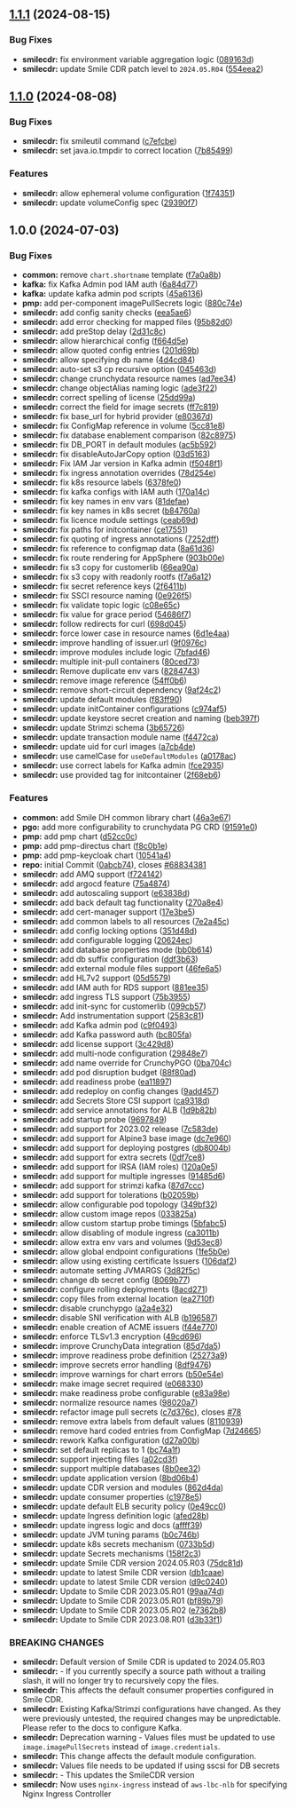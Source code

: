 ## [1.1.1](https://gitlab.com/smilecdr-public/smile-dh-helm-charts/compare/v1.1.0...v1.1.1) (2024-08-15)


### Bug Fixes

* **smilecdr:** fix environment variable aggregation logic ([089163d](https://gitlab.com/smilecdr-public/smile-dh-helm-charts/commit/089163d5cf13f1b1ea42d73f8fc16f232964ae29))
* **smilecdr:** update Smile CDR patch level to `2024.05.R04` ([554eea2](https://gitlab.com/smilecdr-public/smile-dh-helm-charts/commit/554eea254fcd81a092611ad24adea11e61d42301))

## [1.1.0](https://gitlab.com/smilecdr-public/smile-dh-helm-charts/compare/v1.0.0...v1.1.0) (2024-08-08)


### Bug Fixes

* **smilecdr:** fix smileutil command ([c7efcbe](https://gitlab.com/smilecdr-public/smile-dh-helm-charts/commit/c7efcbef35e69b2fbce8a52d8435bde5dbfb8f10))
* **smilecdr:** set java.io.tmpdir to correct location ([7b85499](https://gitlab.com/smilecdr-public/smile-dh-helm-charts/commit/7b854999f9079e72cd341f4e56fa39800172083f))


### Features

* **smilecdr:** allow ephemeral volume configuration ([1f74351](https://gitlab.com/smilecdr-public/smile-dh-helm-charts/commit/1f74351d1947c50ffcfdab75d1457812827c7f8f))
* **smilecdr:** update volumeConfig spec ([29390f7](https://gitlab.com/smilecdr-public/smile-dh-helm-charts/commit/29390f768afff4e81a6a56d6312dc7abb2cafb65))

## 1.0.0 (2024-07-03)


### Bug Fixes

* **common:** remove `chart.shortname` template ([f7a0a8b](https://gitlab.com/smilecdr-public/smile-dh-helm-charts/commit/f7a0a8b124c8ddac280c73664f426b068252a6f2))
* **kafka:** fix Kafka Admin pod IAM auth ([6a84d77](https://gitlab.com/smilecdr-public/smile-dh-helm-charts/commit/6a84d7738bae6303cf16cb696a6d833c88ff0436))
* **kafka:** update kafka admin pod scripts ([45a6136](https://gitlab.com/smilecdr-public/smile-dh-helm-charts/commit/45a61365851dc5fc095e23bc9cf55cde781ace39))
* **pmp:** add per-component imagePullSecrets logic ([880c74e](https://gitlab.com/smilecdr-public/smile-dh-helm-charts/commit/880c74e229e0799dc0fc255859731f32d3856185))
* **smilecdr:** add config sanity checks ([eea5ae6](https://gitlab.com/smilecdr-public/smile-dh-helm-charts/commit/eea5ae60da1a7fb9ce2ac173d15e365c742f1de2))
* **smilecdr:** add error checking for mapped files ([95b82d0](https://gitlab.com/smilecdr-public/smile-dh-helm-charts/commit/95b82d0a468942fff15b2e6335158c8d0082da72))
* **smilecdr:** add preStop delay ([2d31c8c](https://gitlab.com/smilecdr-public/smile-dh-helm-charts/commit/2d31c8c6603bdc23240d7851b7fd4a76f9e39db9))
* **smilecdr:** allow hierarchical config ([f664d5e](https://gitlab.com/smilecdr-public/smile-dh-helm-charts/commit/f664d5e9727d84c4a57e8e928bd547c9368e8571))
* **smilecdr:** allow quoted config entries ([201d69b](https://gitlab.com/smilecdr-public/smile-dh-helm-charts/commit/201d69ba6455ad81d83df6135fb00a216ebfb86f))
* **smilecdr:** allow specifying db name ([4d4cd84](https://gitlab.com/smilecdr-public/smile-dh-helm-charts/commit/4d4cd8410922f8edd29896e3754d9ec947c7874e))
* **smilecdr:** auto-set s3 cp recursive option ([045463d](https://gitlab.com/smilecdr-public/smile-dh-helm-charts/commit/045463d66c7c6f3615a0fba2751821c380b714cf))
* **smilecdr:** change crunchydata resource names ([ad7ee34](https://gitlab.com/smilecdr-public/smile-dh-helm-charts/commit/ad7ee3483149e5b030410dd3c20e1aaf27699b9a))
* **smilecdr:** change objectAlias naming logic ([ade3f22](https://gitlab.com/smilecdr-public/smile-dh-helm-charts/commit/ade3f22fde28f2d32bbc6699cceb1697b866a33a))
* **smilecdr:** correct spelling of license ([25dd99a](https://gitlab.com/smilecdr-public/smile-dh-helm-charts/commit/25dd99a52fb054aa8e6662ff871a3a11f4657203))
* **smilecdr:** correct the field for image secrets ([ff7c819](https://gitlab.com/smilecdr-public/smile-dh-helm-charts/commit/ff7c8190367de8577310e010e05f74b9f312a9e5))
* **smilecdr:** fix base_url for hybrid provider ([e80367d](https://gitlab.com/smilecdr-public/smile-dh-helm-charts/commit/e80367dd59db59639c0f261edf29796f98751a3d))
* **smilecdr:** fix ConfigMap reference in volume ([5cc81e8](https://gitlab.com/smilecdr-public/smile-dh-helm-charts/commit/5cc81e8c016d7d708ab8d8df39b147665406eec4))
* **smilecdr:** fix database enablement comparison ([82c8975](https://gitlab.com/smilecdr-public/smile-dh-helm-charts/commit/82c89759f84fde2445d9ff6ba8b8310d0089a677))
* **smilecdr:** fix DB_PORT in default modules ([ac5b592](https://gitlab.com/smilecdr-public/smile-dh-helm-charts/commit/ac5b5921fcd0444fc66f9d1c9f4a14df86ca794f))
* **smilecdr:** fix disableAutoJarCopy option ([03d5163](https://gitlab.com/smilecdr-public/smile-dh-helm-charts/commit/03d5163f3faa971f869167e54af375a64594ed54))
* **smilecdr:** Fix IAM Jar version in Kafka admin ([f5048f1](https://gitlab.com/smilecdr-public/smile-dh-helm-charts/commit/f5048f13117271d3827b310d1b843d7856c90fd0))
* **smilecdr:** fix ingress annotation overrides ([78d254e](https://gitlab.com/smilecdr-public/smile-dh-helm-charts/commit/78d254e3f891a2ae03b9f181a2da9e965017269c))
* **smilecdr:** fix k8s resource labels ([6378fe0](https://gitlab.com/smilecdr-public/smile-dh-helm-charts/commit/6378fe09908748e5bd56aa27a2d73a74cb6db302))
* **smilecdr:** fix kafka configs with IAM auth ([170a14c](https://gitlab.com/smilecdr-public/smile-dh-helm-charts/commit/170a14c3c7cfb288f92edbcc35edca1366404191))
* **smilecdr:** fix key names in env vars ([81defae](https://gitlab.com/smilecdr-public/smile-dh-helm-charts/commit/81defaef33a5fa1f1cadfc4b14f68896f6b7cbff))
* **smilecdr:** fix key names in k8s secret ([b84760a](https://gitlab.com/smilecdr-public/smile-dh-helm-charts/commit/b84760aa4df7999c5c151eda437649511c11d88b))
* **smilecdr:** fix licence module settings ([ceab69d](https://gitlab.com/smilecdr-public/smile-dh-helm-charts/commit/ceab69d596e8986b7d74cc0cd821351ecb7c3c9f))
* **smilecdr:** fix paths for initcontainer ([ce17551](https://gitlab.com/smilecdr-public/smile-dh-helm-charts/commit/ce17551b893d14a613ffad8875839ff5086f3f07))
* **smilecdr:** fix quoting of ingress annotations ([7252dff](https://gitlab.com/smilecdr-public/smile-dh-helm-charts/commit/7252dffe59ddbc9352d7f3ea517903a277dc4ffe))
* **smilecdr:** fix reference to configmap data ([8a61d36](https://gitlab.com/smilecdr-public/smile-dh-helm-charts/commit/8a61d36513ccbcab3637c1d0baa277e077f3423f))
* **smilecdr:** fix route rendering for AppSphere ([903b00e](https://gitlab.com/smilecdr-public/smile-dh-helm-charts/commit/903b00e8788c072e5ec6a247203386297d88e90e))
* **smilecdr:** fix s3 copy for customerlib ([66ea90a](https://gitlab.com/smilecdr-public/smile-dh-helm-charts/commit/66ea90a2c13efc909bf62354475783670bed77ec))
* **smilecdr:** fix s3 copy with readonly rootfs ([f7a6a12](https://gitlab.com/smilecdr-public/smile-dh-helm-charts/commit/f7a6a12ab103e4b8cd82f94e5b393896134c14de))
* **smilecdr:** fix secret reference keys ([2f6411b](https://gitlab.com/smilecdr-public/smile-dh-helm-charts/commit/2f6411ba5b81fc7139d1335b6b4935405e27556f))
* **smilecdr:** fix SSCI resource naming ([0e926f5](https://gitlab.com/smilecdr-public/smile-dh-helm-charts/commit/0e926f5bc78052b5800a7233f19d3a2bcce1c40b))
* **smilecdr:** fix validate topic logic ([c08e65c](https://gitlab.com/smilecdr-public/smile-dh-helm-charts/commit/c08e65cd52e2ba8abc862811436f350af886d343))
* **smilecdr:** fix value for grace period ([54686f7](https://gitlab.com/smilecdr-public/smile-dh-helm-charts/commit/54686f7dfc6680b57748c57b6a94ae73ff31850c))
* **smilecdr:** follow redirects for curl ([698d045](https://gitlab.com/smilecdr-public/smile-dh-helm-charts/commit/698d04529675f60788839002c9f1a5c55f3718d9))
* **smilecdr:** force lower case in resource names ([6d1e4aa](https://gitlab.com/smilecdr-public/smile-dh-helm-charts/commit/6d1e4aa1ff27d7541f370859651047065eece060))
* **smilecdr:** improve handling of issuer.url ([9f0976c](https://gitlab.com/smilecdr-public/smile-dh-helm-charts/commit/9f0976c6ea225ef9fd2f434744b60b8a62650f9f))
* **smilecdr:** improve modules include logic ([7bfad46](https://gitlab.com/smilecdr-public/smile-dh-helm-charts/commit/7bfad466777162da9a9f82fc0f69c0b80a0ec9eb))
* **smilecdr:** multiple init-pull containers ([80ced73](https://gitlab.com/smilecdr-public/smile-dh-helm-charts/commit/80ced73548a612e1580c0204f55cd170301ed595))
* **smilecdr:** Remove duplicate env vars ([8284743](https://gitlab.com/smilecdr-public/smile-dh-helm-charts/commit/8284743a31da915660aefae8054abbd60adf05fd))
* **smilecdr:** remove image reference ([54ff0b6](https://gitlab.com/smilecdr-public/smile-dh-helm-charts/commit/54ff0b663dae638ed672596057d8c058f702f4ff))
* **smilecdr:** remove short-circuit dependency ([9af24c2](https://gitlab.com/smilecdr-public/smile-dh-helm-charts/commit/9af24c2c3f9bde89f8d26b44735f3ead36a51bdd))
* **smilecdr:** update default modules ([f83ff90](https://gitlab.com/smilecdr-public/smile-dh-helm-charts/commit/f83ff9089e4c93555efcd25d9545f4b3fe188ab6))
* **smilecdr:** update initContainer configurations ([c974af5](https://gitlab.com/smilecdr-public/smile-dh-helm-charts/commit/c974af5e398db2b840cded466ca68eb6dea38d9f))
* **smilecdr:** update keystore secret creation and naming ([beb397f](https://gitlab.com/smilecdr-public/smile-dh-helm-charts/commit/beb397f2709f9f1372556125edfef36fbb7ba207))
* **smilecdr:** update Strimzi schema ([3b65726](https://gitlab.com/smilecdr-public/smile-dh-helm-charts/commit/3b65726f3e2cee286d5a0c4163f275cfcdab2e3d))
* **smilecdr:** update transaction module name ([f4472ca](https://gitlab.com/smilecdr-public/smile-dh-helm-charts/commit/f4472cac24ff61a95b6e5a149f7b41d47690b62c))
* **smilecdr:** update uid for curl images ([a7cb4de](https://gitlab.com/smilecdr-public/smile-dh-helm-charts/commit/a7cb4de7b48d05aba7f806ab6383c03c6b6b3a91))
* **smilecdr:** use camelCase for `useDefaultModules` ([a0178ac](https://gitlab.com/smilecdr-public/smile-dh-helm-charts/commit/a0178ac5e576cb03f3ce8235fc4ceef738914606))
* **smilecdr:** use correct labels for Kafka admin ([fce2935](https://gitlab.com/smilecdr-public/smile-dh-helm-charts/commit/fce2935fbd4237240a36ea67ae2d085fcf97d2fa))
* **smilecdr:** use provided tag for initcontainer ([2f68eb6](https://gitlab.com/smilecdr-public/smile-dh-helm-charts/commit/2f68eb6b449fee56a4964b2a204ef5703434f39f))


### Features

* **common:** add Smile DH common library chart ([46a3e67](https://gitlab.com/smilecdr-public/smile-dh-helm-charts/commit/46a3e673a581963722edc3007b4019146d1a6e7b))
* **pgo:** add more configurability to crunchydata PG CRD ([91591e0](https://gitlab.com/smilecdr-public/smile-dh-helm-charts/commit/91591e0c9b268b6dd53ee834782442082fd8dc4e))
* **pmp:** add pmp chart ([d52cc0c](https://gitlab.com/smilecdr-public/smile-dh-helm-charts/commit/d52cc0c9822849b9d1aae3ad77884a75b77c8199))
* **pmp:** add pmp-directus chart ([f8c0b1e](https://gitlab.com/smilecdr-public/smile-dh-helm-charts/commit/f8c0b1e0bc9d0d1893fa9cddfac820c83e9e4cc7))
* **pmp:** add pmp-keycloak chart ([10541a4](https://gitlab.com/smilecdr-public/smile-dh-helm-charts/commit/10541a44e473e1a954bbc3c5dcf00b302f7cffa0))
* **repo:** initial Commit ([0abcb74](https://gitlab.com/smilecdr-public/smile-dh-helm-charts/commit/0abcb74f05d03311fd4d4eaf9e928ca5975f6551)), closes [#68834381](https://gitlab.com/smilecdr-public/smile-dh-helm-charts/issues/68834381)
* **smilecdr:** add AMQ support ([f724142](https://gitlab.com/smilecdr-public/smile-dh-helm-charts/commit/f72414226307dd8d038f8553de50c47ea1c6aed7))
* **smilecdr:** add argocd feature ([75a4874](https://gitlab.com/smilecdr-public/smile-dh-helm-charts/commit/75a4874bd2da5dede8630babe586143f4f1848b1))
* **smilecdr:** add autoscaling support ([e63838d](https://gitlab.com/smilecdr-public/smile-dh-helm-charts/commit/e63838d0b73b4a4a1de6c26c92a3a829c051603c))
* **smilecdr:** add back default tag functionality ([270a8e4](https://gitlab.com/smilecdr-public/smile-dh-helm-charts/commit/270a8e4d59d42b30734d95d71206a636cc0f18ae))
* **smilecdr:** add cert-manager support ([17e3be5](https://gitlab.com/smilecdr-public/smile-dh-helm-charts/commit/17e3be5b8c3861129f01fde3240b005b71266a0b))
* **smilecdr:** add common labels to all resources ([7e2a45c](https://gitlab.com/smilecdr-public/smile-dh-helm-charts/commit/7e2a45cbf17fe9b0068517fb0ca43b4cefac3d4a))
* **smilecdr:** add config locking options ([351d48d](https://gitlab.com/smilecdr-public/smile-dh-helm-charts/commit/351d48d5425ddac08d3e4601843ca281191bf7e2))
* **smilecdr:** add configurable logging ([20624ec](https://gitlab.com/smilecdr-public/smile-dh-helm-charts/commit/20624ec51a05dfdb631c1f6363fa0da0df558d5b))
* **smilecdr:** add database properties mode ([bb0b614](https://gitlab.com/smilecdr-public/smile-dh-helm-charts/commit/bb0b614c641c4f18b71a1f2dae7df17e799ea64b))
* **smilecdr:** add db suffix configuration ([ddf3b63](https://gitlab.com/smilecdr-public/smile-dh-helm-charts/commit/ddf3b63f58798c41c850ee8c19b5a0bcbeb17eb1))
* **smilecdr:** add external module files support ([46fe6a5](https://gitlab.com/smilecdr-public/smile-dh-helm-charts/commit/46fe6a5a8ab5d423bde335b1f576a1ea5fc94e34))
* **smilecdr:** add HL7v2 support ([05d5579](https://gitlab.com/smilecdr-public/smile-dh-helm-charts/commit/05d5579c1e61ad01a0edb549f53aad6119da6cf4))
* **smilecdr:** add IAM auth for RDS support ([881ee35](https://gitlab.com/smilecdr-public/smile-dh-helm-charts/commit/881ee35a01619097ca8ad00ea2506c96b64d7f16))
* **smilecdr:** add ingress TLS support ([75b3955](https://gitlab.com/smilecdr-public/smile-dh-helm-charts/commit/75b39559aa7bdb4db4ae9cb09348e123d089fa6b))
* **smilecdr:** add init-sync for customerlib ([099cb57](https://gitlab.com/smilecdr-public/smile-dh-helm-charts/commit/099cb575baee438b383a008dde1b0937dc95a24d))
* **smilecdr:** Add instrumentation support ([2583c81](https://gitlab.com/smilecdr-public/smile-dh-helm-charts/commit/2583c816db3f4819b8fb49384d9c41ee0093d001))
* **smilecdr:** add Kafka admin pod ([c9f0493](https://gitlab.com/smilecdr-public/smile-dh-helm-charts/commit/c9f0493fb94e98af7d8cb8bd88f0a98b8725b927))
* **smilecdr:** add Kafka password auth ([bc805fa](https://gitlab.com/smilecdr-public/smile-dh-helm-charts/commit/bc805fadec5228757219524ffd450118f26aedd9))
* **smilecdr:** add license support ([3c429d8](https://gitlab.com/smilecdr-public/smile-dh-helm-charts/commit/3c429d822754bceccebfb1783120b876cbcfc8b1))
* **smilecdr:** add multi-node configuration ([29848e7](https://gitlab.com/smilecdr-public/smile-dh-helm-charts/commit/29848e7df2fa088675e43899fa8cc6cffe521a13))
* **smilecdr:** add name override for CrunchyPGO ([0ba704c](https://gitlab.com/smilecdr-public/smile-dh-helm-charts/commit/0ba704c842d82652b51d8e62c9577f540e763e03))
* **smilecdr:** add pod disruption budget ([88f80ad](https://gitlab.com/smilecdr-public/smile-dh-helm-charts/commit/88f80adcd37a5ba28953dc3e70737f715c89fa49))
* **smilecdr:** add readiness probe ([ea11897](https://gitlab.com/smilecdr-public/smile-dh-helm-charts/commit/ea118976c425aa4736faf17df431ae218d1588c6))
* **smilecdr:** add redeploy on config changes ([9add457](https://gitlab.com/smilecdr-public/smile-dh-helm-charts/commit/9add457480d01b7fb4576664ad4cecde0b50e90c))
* **smilecdr:** add Secrets Store CSI support ([ca9318d](https://gitlab.com/smilecdr-public/smile-dh-helm-charts/commit/ca9318de5f00d9420f02dfe011471088caf92e4a))
* **smilecdr:** add service annotations for ALB ([1d9b82b](https://gitlab.com/smilecdr-public/smile-dh-helm-charts/commit/1d9b82b735cc9474e8ffbc2ad735a79921822553))
* **smilecdr:** add startup probe ([9697849](https://gitlab.com/smilecdr-public/smile-dh-helm-charts/commit/96978493fddbd4af2b6f3343c9c01739efbf3192))
* **smilecdr:** add support for 2023.02 release ([7c583de](https://gitlab.com/smilecdr-public/smile-dh-helm-charts/commit/7c583dec7a70a9ba7f0677df1afcb175a2386f49))
* **smilecdr:** add support for Alpine3 base image ([dc7e960](https://gitlab.com/smilecdr-public/smile-dh-helm-charts/commit/dc7e960d3978723238fbd9e91bee565385b2a6f6))
* **smilecdr:** add support for deploying postgres ([db8004b](https://gitlab.com/smilecdr-public/smile-dh-helm-charts/commit/db8004b92a04d511a541d740d565ec73ce267c83))
* **smilecdr:** add support for extra secrets ([0df7ce8](https://gitlab.com/smilecdr-public/smile-dh-helm-charts/commit/0df7ce8b3f155fa11e3cc64049c81bfa8d7616e9))
* **smilecdr:** add support for IRSA (IAM roles) ([120a0e5](https://gitlab.com/smilecdr-public/smile-dh-helm-charts/commit/120a0e5ed348add1d8f1e324b9a8cc281678d832))
* **smilecdr:** add support for multiple ingresses ([91485d6](https://gitlab.com/smilecdr-public/smile-dh-helm-charts/commit/91485d68a4889c1e0f2d875eda1e9480499af029))
* **smilecdr:** add support for strimzi kafka ([87d7ccc](https://gitlab.com/smilecdr-public/smile-dh-helm-charts/commit/87d7ccca8aabfbc76e963bd2467ce5d2f4ebe216))
* **smilecdr:** add support for tolerations ([b02059b](https://gitlab.com/smilecdr-public/smile-dh-helm-charts/commit/b02059b760abacf8c0f24d25f9a8cdd32f8aaa00))
* **smilecdr:** allow configurable pod topology ([349bf32](https://gitlab.com/smilecdr-public/smile-dh-helm-charts/commit/349bf32e67de906b97a86a11066f2f85578e394f))
* **smilecdr:** allow custom image repos ([033825a](https://gitlab.com/smilecdr-public/smile-dh-helm-charts/commit/033825a395a7413def09682e7b0ddd70058060bd))
* **smilecdr:** allow custom startup probe timings ([5bfabc5](https://gitlab.com/smilecdr-public/smile-dh-helm-charts/commit/5bfabc51e5a04ac3fe6efd2c1c251583d91689b0))
* **smilecdr:** allow disabling of module ingress ([ca3011b](https://gitlab.com/smilecdr-public/smile-dh-helm-charts/commit/ca3011bca4b0f0b2eaa6fa1c21bb24dad3dba550))
* **smilecdr:** allow extra env vars and volumes ([9d53ec8](https://gitlab.com/smilecdr-public/smile-dh-helm-charts/commit/9d53ec82acb326792837881ba00a05d047da8a4f))
* **smilecdr:** allow global endpoint configurations ([1fe5b0e](https://gitlab.com/smilecdr-public/smile-dh-helm-charts/commit/1fe5b0ee94af025c584138c589633bcc8cb2c4e6))
* **smilecdr:** allow using existing certificate Issuers ([106daf2](https://gitlab.com/smilecdr-public/smile-dh-helm-charts/commit/106daf294862ba2aabd34d2678c3d514047c199b))
* **smilecdr:** automate setting JVMARGS ([3d82f5c](https://gitlab.com/smilecdr-public/smile-dh-helm-charts/commit/3d82f5c8fd4e42c4d48b182d996d84d13b8a4e98))
* **smilecdr:** change db secret config ([8069b77](https://gitlab.com/smilecdr-public/smile-dh-helm-charts/commit/8069b77d4920ef64154eca12d06c4c788241a831))
* **smilecdr:** configure rolling deployments ([8acd271](https://gitlab.com/smilecdr-public/smile-dh-helm-charts/commit/8acd271111d4b9d02ec5981ba1f1f2c5cc529089))
* **smilecdr:** copy files from external location ([ea2710f](https://gitlab.com/smilecdr-public/smile-dh-helm-charts/commit/ea2710f406d43b610e7cfa41b2d8e9859f9536d2))
* **smilecdr:** disable crunchypgo ([a2a4e32](https://gitlab.com/smilecdr-public/smile-dh-helm-charts/commit/a2a4e32f624a5d348d8bf03c5ebcd90dea8dd690))
* **smilecdr:** disable SNI verification with ALB ([b196587](https://gitlab.com/smilecdr-public/smile-dh-helm-charts/commit/b196587e95a1748928a80f58cab7f8a8ee19496d))
* **smilecdr:** enable creation of ACME issuers ([f44e770](https://gitlab.com/smilecdr-public/smile-dh-helm-charts/commit/f44e770a141f32165920915e322bdd7510e60f31))
* **smilecdr:** enforce TLSv1.3 encryption ([49cd696](https://gitlab.com/smilecdr-public/smile-dh-helm-charts/commit/49cd69673df09a90baa0762f108b1db9868ba400))
* **smilecdr:** improve CrunchyData integration ([85d7da5](https://gitlab.com/smilecdr-public/smile-dh-helm-charts/commit/85d7da549cd5758bd2d356d09212e728e5f6f88a))
* **smilecdr:** improve readiness probe definition ([25273a9](https://gitlab.com/smilecdr-public/smile-dh-helm-charts/commit/25273a9e00fc4d406856edd4c347798e29a50404))
* **smilecdr:** improve secrets error handling ([8df9476](https://gitlab.com/smilecdr-public/smile-dh-helm-charts/commit/8df9476ca34df796cbc833b9ff67e9bc8d4c6f35))
* **smilecdr:** improve warnings for chart errors ([b50e54e](https://gitlab.com/smilecdr-public/smile-dh-helm-charts/commit/b50e54ec10caf01a537e96d8d630f227272efcdc))
* **smilecdr:** make image secret required ([e068330](https://gitlab.com/smilecdr-public/smile-dh-helm-charts/commit/e068330a9e2b1b890b6008ab5790a5bfa0180c91))
* **smilecdr:** make readiness probe configurable ([e83a98e](https://gitlab.com/smilecdr-public/smile-dh-helm-charts/commit/e83a98e1c411794aaa4001e79f44633e643f1810))
* **smilecdr:** normalize resource names ([98020a7](https://gitlab.com/smilecdr-public/smile-dh-helm-charts/commit/98020a7d4900311c6034c7c481131654e9d16d61))
* **smilecdr:** refactor image pull secrets ([c7d376c](https://gitlab.com/smilecdr-public/smile-dh-helm-charts/commit/c7d376ceca98ae14f275227a4430a3e1e8063306)), closes [#78](https://gitlab.com/smilecdr-public/smile-dh-helm-charts/issues/78)
* **smilecdr:** remove extra labels from default values ([8110939](https://gitlab.com/smilecdr-public/smile-dh-helm-charts/commit/8110939e6e4a4ea75720ace9030dd16bd3b3d02d))
* **smilecdr:** remove hard coded entries from ConfigMap ([7d24665](https://gitlab.com/smilecdr-public/smile-dh-helm-charts/commit/7d24665aea477ed9acf4542ef88720c91232ac6b))
* **smilecdr:** rework Kafka configuration ([d27a00b](https://gitlab.com/smilecdr-public/smile-dh-helm-charts/commit/d27a00b3dd09d42bf62e27d07f957344e978d551))
* **smilecdr:** set default replicas to 1 ([bc74a1f](https://gitlab.com/smilecdr-public/smile-dh-helm-charts/commit/bc74a1f86a0973405e216f95ff0e112454cdacef))
* **smilecdr:** support injecting files ([a02cd3f](https://gitlab.com/smilecdr-public/smile-dh-helm-charts/commit/a02cd3f5d05c231d9091f468c0635d63d9854c82))
* **smilecdr:** support multiple databases ([8b0ee32](https://gitlab.com/smilecdr-public/smile-dh-helm-charts/commit/8b0ee32eb7844385985fe60193ce945060d1a971))
* **smilecdr:** update application version ([8bd06b4](https://gitlab.com/smilecdr-public/smile-dh-helm-charts/commit/8bd06b4ae355681f0cd7d51ed5a4b1276363442e))
* **smilecdr:** update CDR version and modules ([862d4da](https://gitlab.com/smilecdr-public/smile-dh-helm-charts/commit/862d4daeeb3f7a8de0e206da21b1b1098eae2ad0))
* **smilecdr:** update consumer properties ([c1978e5](https://gitlab.com/smilecdr-public/smile-dh-helm-charts/commit/c1978e59d8bb088b433917da5edcd78db1b4d2f0))
* **smilecdr:** update default ELB security policy ([0e49cc0](https://gitlab.com/smilecdr-public/smile-dh-helm-charts/commit/0e49cc09343bbe2882b08a94b1a7602cbf07d7a9))
* **smilecdr:** update Ingress definition logic ([afed28b](https://gitlab.com/smilecdr-public/smile-dh-helm-charts/commit/afed28b77c4cb74c0785f9e54347de846748bfe9))
* **smilecdr:** update ingress logic and docs ([affff39](https://gitlab.com/smilecdr-public/smile-dh-helm-charts/commit/affff3956865d817f14988ea420bc61e1b5f38ad))
* **smilecdr:** update JVM tuning params ([b0c746b](https://gitlab.com/smilecdr-public/smile-dh-helm-charts/commit/b0c746be88be26e235f103cf94bc6222a248b93c))
* **smilecdr:** update k8s secrets mechanism ([0733b5d](https://gitlab.com/smilecdr-public/smile-dh-helm-charts/commit/0733b5d3f3b5f4fcec4be4ce121bb230948e4ce6))
* **smilecdr:** update Secrets mechanisms ([158f2c3](https://gitlab.com/smilecdr-public/smile-dh-helm-charts/commit/158f2c3da94206abe8945e60c064ba20d8d53ec7))
* **smilecdr:** update Smile CDR version 2024.05.R03 ([75dc81d](https://gitlab.com/smilecdr-public/smile-dh-helm-charts/commit/75dc81db3bc1f46160ba3747ec8be07f2f990462))
* **smilecdr:** update to latest Smile CDR version ([db1caae](https://gitlab.com/smilecdr-public/smile-dh-helm-charts/commit/db1caaede8a95a4e82f3e62d0ee24f55494b278f))
* **smilecdr:** update to latest Smile CDR version ([d9c0240](https://gitlab.com/smilecdr-public/smile-dh-helm-charts/commit/d9c02408149cafe4c3e8c4dfea3ca30eb6d46041))
* **smilecdr:** Update to Smile CDR 2023.05.R01 ([99aa74d](https://gitlab.com/smilecdr-public/smile-dh-helm-charts/commit/99aa74d568b35504e3955ce65fdce922428db99f))
* **smilecdr:** Update to Smile CDR 2023.05.R01 ([bf89b79](https://gitlab.com/smilecdr-public/smile-dh-helm-charts/commit/bf89b79b879a6e02f365e50e4829db91822fd566))
* **smilecdr:** Update to Smile CDR 2023.05.R02 ([e7362b8](https://gitlab.com/smilecdr-public/smile-dh-helm-charts/commit/e7362b88ebf1fda24779baaff94b2e8dd6f54c4c))
* **smilecdr:** Update to Smile CDR 2023.08.R01 ([d3b33f1](https://gitlab.com/smilecdr-public/smile-dh-helm-charts/commit/d3b33f1a812c6c5a5a4261175921a91c23b0b971))


### BREAKING CHANGES

* **smilecdr:** Default version of Smile CDR is updated to 2024.05.R03
* **smilecdr:** - If you currently specify a source path without a trailing slash, it will no longer try to recursively copy the files.
* **smilecdr:** This affects the default consumer properties
configured in Smile CDR.
* **smilecdr:** Existing Kafka/Strimzi configurations have changed. As
they were previously untested, the required changes may be unpredictable.
Please refer to the docs to configure Kafka.
* **smilecdr:** Deprecation warning - Values files must be updated to use
`image.imagePullSecrets` instead of `image.credentials`.
* **smilecdr:** This change affects the default module configuration.
* **smilecdr:** Values file needs to be updated if using sscsi for DB
secrets
* **smilecdr:** - This updates the SmileCDR version
* **smilecdr:** Now uses `nginx-ingress` instead of
`aws-lbc-nlb` for specifying Nginx Ingress Controller
